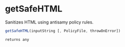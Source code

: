 # getSafeHTML

Sanitizes HTML using antisamy policy rules. 

```javascript
getSafeHTML(inputString [, PolicyFile, throwOnError])
```

```javascript
returns any
```
